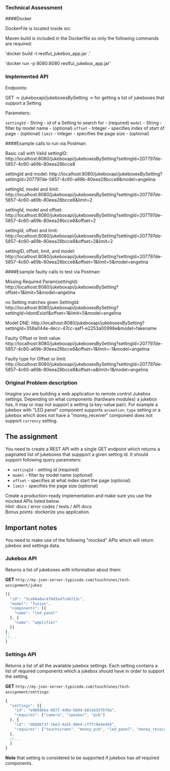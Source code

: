 ### Technical Assessment

####Docker

DockerFile is located inside src 

Maven build is included in the Dockerfile so only the following commands are required:  

'docker build -t restful_jukebox_app.jar .'

'docker run -p 8080:8080 restful_jukebox_app.jar'

### Implemented API

Endpoints: 

GET -> /jukeboxapi/jukeboxesBySetting -> for getting a list of jukeboxes that support a Setting

Parameters: 

`settingId` - String  - id of a Setting to search for    - (required)
`model`     - String  - filter by model name             - (optional)
`offset`    - Integer - specifies index of start of page - (optional)
`limit`     - Integer - specifies the page size          - (optional)

####Example calls to run via Postman: 

Basic call with Valid settingID:
http://localhost:8080/jukeboxapi/jukeboxesBySetting?settingId=207797de-5857-4c60-a69b-80eea28bcce8

settingId and model: 
http://localhost:8080/jukeboxapi/jukeboxesBySetting?settingId=207797de-5857-4c60-a69b-80eea28bcce8&model=angelina

settingId, model and limit:
http://localhost:8080/jukeboxapi/jukeboxesBySetting?settingId=207797de-5857-4c60-a69b-80eea28bcce8&limit=2

settingId, model and offset:
http://localhost:8080/jukeboxapi/jukeboxesBySetting?settingId=207797de-5857-4c60-a69b-80eea28bcce8&offset=2

settingId, offset and limit:
http://localhost:8080/jukeboxapi/jukeboxesBySetting?settingId=207797de-5857-4c60-a69b-80eea28bcce8&offset=2&limit=2

settingID, offset, limit, and model:
http://localhost:8080/jukeboxapi/jukeboxesBySetting?settingId=207797de-5857-4c60-a69b-80eea28bcce8&offset=1&limit=5&model=angelina

####Example faulty calls to test via Postman: 

Missing Required Param(settingId): 
http://localhost:8080/jukeboxapi/jukeboxesBySetting?offset=1&limit=5&model=angelina

no Setting matches given SettingId: 
http://localhost:8080/jukeboxapi/jukeboxesBySetting?settingId=IdontExist!&offset=1&limit=5&model=angelina

Model DNE: 
http://localhost:8080/jukeboxapi/jukeboxesBySetting?settingId=358a044e-decc-47cc-aaf1-e2253a00998e&model=fakename

Faulty Offset or limit value: 
http://localhost:8080/jukeboxapi/jukeboxesBySetting?settingId=207797de-5857-4c60-a69b-80eea28bcce8&offset=1&limit=-1&model=angelina

Faulty type for Offset or limit: 
http://localhost:8080/jukeboxapi/jukeboxesBySetting?settingId=207797de-5857-4c60-a69b-80eea28bcce8&offset=a&limit=1&model=angelina


### Original Problem description

Imagine you are building a web application to remote control Jukebox settings. Depending on what components (hardware modules) a jukebox has, it may or may not support a setting (a key-value pair). For example a jukebox with "LED panel" component supports `animation_type` setting or a jukebox which does not have a "money_receiver" component does not support `currency` setting. 

## The assignment

You need to create a REST API with a single GET endpoint which returns a paginated list of jukeboxes that suppport a given setting id. It should support following query parameters:

 - `settingId` - setting id (required)
 - `model` - filter by model name (optional)
 - `offset` - specifies at what index start the page (optional)
 - `limit` - specifies the page size (optional)

Create a production-ready implementation and make sure you use the mocked APIs listed below.  
_Hint_: docs / error codes / tests / API docs  
Bonus points: dockerize you application.

## Important notes

You need to make use of the following "mocked" APIs which will return jukebox and settings data.

### Jukebox API

Returns a list of jukeboxes with information about them:

**GET** `http://my-json-server.typicode.com/touchtunes/tech-assignment/jukes`:

```js
[{
  "id": "5ca94a8ac470d3e47cd4713c",
  "model": "fusion",
  "components": [{
    "name": "led_panel"
  }, {
    "name": "amplifier"
  }]
},
//...
]
```
 
### Settings API

Returns a list of all the available jukebox settings. Each setting contains a list of required components which a jukebox should have in order to support the setting.

**GET** `http://my-json-server.typicode.com/touchtunes/tech-assignment/settings`:

```js
{
  "settings": [{
    "id": "e9869bbe-887f-4d0a-bb9d-b81eb55fbf0a",
    "requires": ["camera", "speaker", "pcb"]
  }, {
    "id": "db886f37-16e3-4a55-80e4-cfffc9e4e464",
    "requires": ["touchscreen", "money_pcb", "led_panel", "money_receiver"]
  },
  //...
  ]
}
```

**Note** that setting is considered to be supported if jukebox has _all_ required components.
